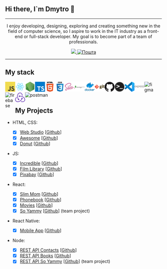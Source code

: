 ## Hi there, I`m Dmytro 👋

---

<div align="center">
  <p>I enjoy developing, designing, exploring and creating something new in the field of computer science, so I aspire to work in the IT industry as a front-end or full-stack developer. My goal is to become part of a team of professionals.</p>

  <a href="https://www.linkedin.com/in/moiseienkodmytro/">
       <img src="https://img.shields.io/badge/linkedin-%230077B5.svg?&style=for-the-badge&logo=linkedin&logoColor=white"/>
   </a>
   <!-- <a href="https://t.me/">
       <img src="https://img.shields.io/badge/Telegram-2CA5E0?style=for-the-badge&logo=telegram&logoColor=white"/>
   </a> -->
    <a href="mailto:moiseenkodmitriy1177@gmail.com">
       <img src="https://img.shields.io/badge/Gmail-D14836?style=for-the-badge&logo=gmail&logoColor=white" alt="Пошта"/>
    </a>
</div>

---

## My stack

<img align="left" alt="JavaScript" width="32px" src="https://raw.githubusercontent.com/github/explore/80688e429a7d4ef2fca1e82350fe8e3517d3494d/topics/javascript/javascript.png" />

<img align="left" alt="React" width="32px" src="https://raw.githubusercontent.com/github/explore/80688e429a7d4ef2fca1e82350fe8e3517d3494d/topics/react/react.png" />

<img align="left" alt="Node.js" width="32px" src="https://raw.githubusercontent.com/github/explore/80688e429a7d4ef2fca1e82350fe8e3517d3494d/topics/nodejs/nodejs.png" />

<img align="left" alt="TypeScript" width="32px" src="https://raw.githubusercontent.com/github/explore/80688e429a7d4ef2fca1e82350fe8e3517d3494d/topics/typescript/typescript.png" />

<img align="left" alt="HTML5" width="32px" src="https://raw.githubusercontent.com/github/explore/80688e429a7d4ef2fca1e82350fe8e3517d3494d/topics/html/html.png" />

<img align="left" alt="CSS3" width="32px" src="https://raw.githubusercontent.com/github/explore/80688e429a7d4ef2fca1e82350fe8e3517d3494d/topics/css/css.png" />

<img align="left" alt="Sass" width="32px" src="https://raw.githubusercontent.com/github/explore/80688e429a7d4ef2fca1e82350fe8e3517d3494d/topics/sass/sass.png" />

<img align="left" alt="MongoDB" width="32px" src="https://raw.githubusercontent.com/github/explore/80688e429a7d4ef2fca1e82350fe8e3517d3494d/topics/mongodb/mongodb.png" />

<img align="left" alt="Docker" width="32px" src="https://raw.githubusercontent.com/github/explore/80688e429a7d4ef2fca1e82350fe8e3517d3494d/topics/docker/docker.png" />

<img align="left" alt="Git" width="32px" src="https://raw.githubusercontent.com/github/explore/80688e429a7d4ef2fca1e82350fe8e3517d3494d/topics/git/git.png" />

<img align="left" alt="GitHub" width="32px" src="https://raw.githubusercontent.com/github/explore/78df643247d429f6cc873026c0622819ad797942/topics/github/github.png" />

<img align="left" alt="Terminal" width="32px" src="https://raw.githubusercontent.com/github/explore/80688e429a7d4ef2fca1e82350fe8e3517d3494d/topics/terminal/terminal.png" />

<img align="left" alt="Visual Studio Code" width="32px" src="https://raw.githubusercontent.com/github/explore/80688e429a7d4ef2fca1e82350fe8e3517d3494d/topics/visual-studio-code/visual-studio-code.png" />

<img align="left" src="https://raw.githubusercontent.com/devicons/devicon/master/icons/express/express-original-wordmark.svg" alt="express" width="32"/>

<img align="left" src="https://www.vectorlogo.zone/logos/figma/figma-icon.svg" alt="figma" width="32"/>

<img src="https://www.vectorlogo.zone/logos/getpostman/getpostman-icon.svg" alt="postman" width="32"/>

<img align="left" src="https://www.vectorlogo.zone/logos/firebase/firebase-icon.svg" alt="firebase" width="32"/>

<img align="left" src="https://raw.githubusercontent.com/devicons/devicon/master/icons/redux/redux-original.svg" alt="redux" width="32"/>

## My Projects

- HTML, CSS:

  - [x] [Web Studio](https://dmytro1117.github.io/web-studio/) [[Github](https://github.com/Dmytro1117/web-studio)]
  - [x] [Awesome](https://dmytro1117.github.io/awesome-html-css/) [[Github](https://github.com/Dmytro1117/awesome-html-css)]
  - [x] [Donut](https://dmytro1117.github.io/oh-my-donut/) [[Github](https://github.com/Dmytro1117/oh-my-donut)]

- JS:

  - [x] [Incredible](https://dmytro1117.github.io/incredible-js/) [[Github](https://github.com/Dmytro1117/incredible-js)]
  - [x] [Film Library](https://dmytro1117.github.io/film-library/) [[Github](https://github.com/Dmytro1117/film-library)]
  - [x] [Pixabay](https://dmytro1117.github.io/java-script-course/) [[Github](https://github.com/Dmytro1117/java-script-course)]

- React:

  - [x] [Slim Mom](https://dmytro1117.github.io/Slim-Mom-by-JERALDIC/) [[Github](https://github.com/Dmytro1117/Slim-Mom-by-JERALDIC)]
  - [x] [Phonebook](https://dmytro1117.github.io/goit-react-hw-08-phonebook/) [[Github](https://github.com/Dmytro1117/goit-react-hw-08-phonebook)]
  - [x] [Movies](https://dmytro1117.github.io/goit-react-hw-05-movies/) [[Github](https://github.com/Dmytro1117/goit-react-hw-05-movies)]
  - [x] [So Yammy](https://dmytro1117.github.io/So-Yummy/) [[Github](https://github.com/Dmytro1117/So-Yummy)] (team project)

- React Native:

  - [x] [Mobile App](https://expo.dev/@dmytro17/react-native-social-app) [[Github](https://github.com/Dmytro1117/react-native-social-app)]

- Node:

  - [x] [REST API Contacts](https://test-back-lp20.onrender.com/api-docs/) [[Github](https://github.com/Dmytro1117/node.js-course)]
  - [x] [REST API Books](https://github.com/Dmytro1117/magic-node.js) [[Github](https://github.com/Dmytro1117/magic-node.js)]
  - [x] [REST API So Yammy](https://so-yummy.onrender.com/api-docs/#/) [[Github](https://github.com/Dima-Davidenko/So-Yammy-backend)] (team project)

